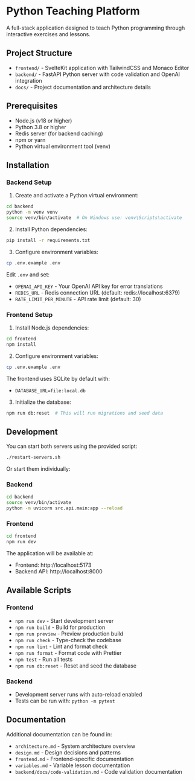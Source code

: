 # Python Teaching Platform

A full-stack application designed to teach Python programming through interactive exercises and lessons.

## Project Structure

- `frontend/` - SvelteKit application with TailwindCSS and Monaco Editor
- `backend/` - FastAPI Python server with code validation and OpenAI integration
- `docs/` - Project documentation and architecture details

## Prerequisites

- Node.js (v18 or higher)
- Python 3.8 or higher
- Redis server (for backend caching)
- npm or yarn
- Python virtual environment tool (venv)

## Installation

### Backend Setup

1. Create and activate a Python virtual environment:
```bash
cd backend
python -m venv venv
source venv/bin/activate  # On Windows use: venv\Scripts\activate
```

2. Install Python dependencies:
```bash
pip install -r requirements.txt
```

3. Configure environment variables:
```bash
cp .env.example .env
```
Edit `.env` and set:
- `OPENAI_API_KEY` - Your OpenAI API key for error translations
- `REDIS_URL` - Redis connection URL (default: redis://localhost:6379)
- `RATE_LIMIT_PER_MINUTE` - API rate limit (default: 30)

### Frontend Setup

1. Install Node.js dependencies:
```bash
cd frontend
npm install
```

2. Configure environment variables:
```bash
cp .env.example .env
```
The frontend uses SQLite by default with:
- `DATABASE_URL=file:local.db`

3. Initialize the database:
```bash
npm run db:reset  # This will run migrations and seed data
```

## Development

You can start both servers using the provided script:

```bash
./restart-servers.sh
```

Or start them individually:

### Backend
```bash
cd backend
source venv/bin/activate
python -m uvicorn src.api.main:app --reload
```

### Frontend
```bash
cd frontend
npm run dev
```

The application will be available at:
- Frontend: http://localhost:5173
- Backend API: http://localhost:8000

## Available Scripts

### Frontend

- `npm run dev` - Start development server
- `npm run build` - Build for production
- `npm run preview` - Preview production build
- `npm run check` - Type-check the codebase
- `npm run lint` - Lint and format check
- `npm run format` - Format code with Prettier
- `npm test` - Run all tests
- `npm run db:reset` - Reset and seed the database

### Backend

- Development server runs with auto-reload enabled
- Tests can be run with: `python -m pytest`

## Documentation

Additional documentation can be found in:
- `architecture.md` - System architecture overview
- `design.md` - Design decisions and patterns
- `frontend.md` - Frontend-specific documentation
- `variables.md` - Variable lesson documentation
- `backend/docs/code-validation.md` - Code validation documentation